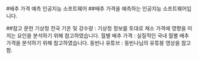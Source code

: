 #배추 가격 예측 인공지능 소프트웨어
##배추 가격을 예측하는 인공지능 소프트웨어입니다.

##참고 문헌
기상청 전국 기온 및 강수량 : 기상청 정보를 토대로 채소 가격에 영향을 미치는 요인을 분석하기 위해 참고하였습니다.
월별 배추 가격 : 실질적인 국내 월별 배추 가격을 분석하기 위해 참고하였습니다.
동빈나 유튜브 : 동빈나님의 유튜븡 영상을 참고 함.
